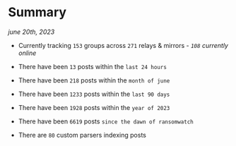 
# Summary
_june 20th, 2023_

- Currently tracking `153` groups across `271` relays & mirrors - _`108` currently online_

- There have been `13` posts within the `last 24 hours`

- There have been `218` posts within the `month of june`

- There have been `1233` posts within the `last 90 days`

- There have been `1928` posts within the `year of 2023`

- There have been `6619` posts `since the dawn of ransomwatch`

- There are `80` custom parsers indexing posts
